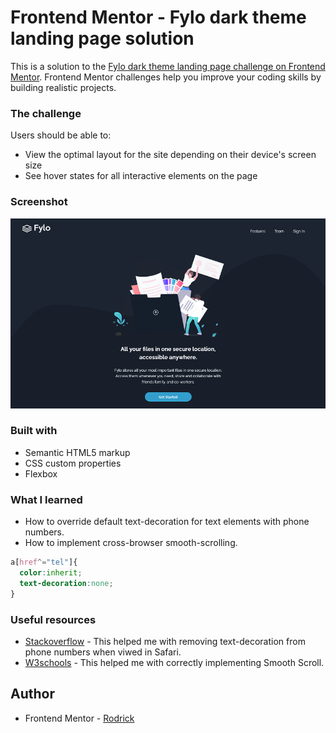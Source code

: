 # Frontend Mentor - Fylo dark theme landing page solution

This is a solution to the [Fylo dark theme landing page challenge on Frontend Mentor](https://www.frontendmentor.io/challenges/fylo-dark-theme-landing-page-5ca5f2d21e82137ec91a50fd). Frontend Mentor challenges help you improve your coding skills by building realistic projects. 

### The challenge

Users should be able to:

- View the optimal layout for the site depending on their device's screen size
- See hover states for all interactive elements on the page


### Screenshot

![](https://github.com/Rodrick-alt/Dark-Theme-Landing-Page/blob/master/images/Screenshot-Fylo.png)



### Built with

- Semantic HTML5 markup
- CSS custom properties
- Flexbox

### What I learned

- How to override default text-decoration for text elements with phone numbers. 
- How to implement cross-browser smooth-scrolling.

```css
a[href^="tel"]{
  color:inherit;
  text-decoration:none;
}
```

### Useful resources

- [Stackoverflow](https://stackoverflow.com/questions/3736807/how-do-i-remove-the-blue-styling-of-telephone-numbers-on-iphone-ios) - This helped me with removing text-decoration from phone numbers when viwed in Safari.
- [W3schools](https://www.w3schools.com/howto/howto_css_smooth_scroll.asp#section1) - This helped me with correctly implementing Smooth Scroll.

## Author

- Frontend Mentor - [Rodrick](https://www.frontendmentor.io/profile/Rodrick-alt)
